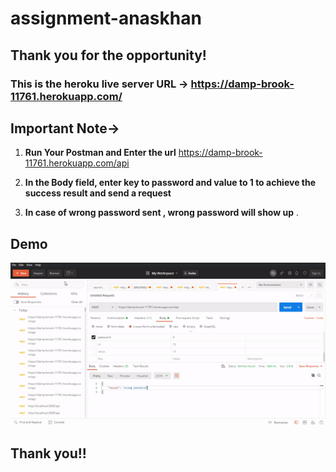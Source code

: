 # assignment-anaskhan

## Thank you for the opportunity!

### This is the heroku live server URL -> https://damp-brook-11761.herokuapp.com/ 

## Important Note-> 

1. **Run Your Postman and Enter the url** https://damp-brook-11761.herokuapp.com/api 

2. **In the Body field, enter key to password and value to 1 to achieve the success result and send a request**

3. **In case of wrong password sent , wrong password will show up** .

## Demo

![](ezgif.com-gif-maker.gif)

## Thank you!!

